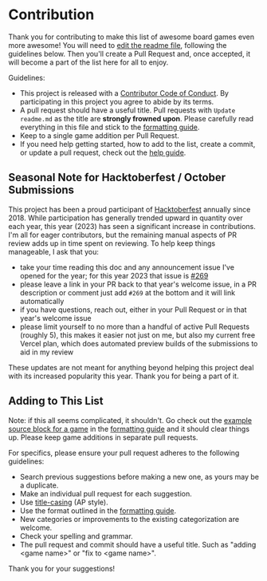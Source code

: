 # Contribution

Thank you for contributing to make this list of awesome board games even more awesome! You will need to [edit the readme file][readme-edit-link], following the guidelines below. Then you'll create a Pull Request and, once accepted, it will become a part of the list here for all to enjoy.

Guidelines:

- This project is released with a [Contributor Code of Conduct](code-of-conduct.md). By participating in this project you agree to abide by its terms.
- A pull request should have a useful title. Pull requests with `Update readme.md` as the title are **strongly frowned upon**. Please carefully read everything in this file and stick to the [formatting guide][formatting-guide].
- Keep to a single game addition per Pull Request.
- If you need help getting started, how to add to the list, create a commit, or update a pull request, check out the [help guide][help-guide].

## Seasonal Note for Hacktoberfest / October Submissions

This project has been a proud participant of [Hacktoberfest](https://hacktoberfest.com/) annually since 2018. While participation has generally trended upward in quantity over each year, this year (2023) has seen a significant increase in contributions. I'm all for eager contributors, but the remaining manual aspects of PR review adds up in time spent on reviewing. To help keep things manageable, I ask that you:

- take your time reading this doc and any announcement issue I've opened for the year; for this year 2023 that issue is [#269](https://github.com/edm00se/awesome-board-games/issues/269)
- please leave a link in your PR back to that year's welcome issue, in a PR description or comment just add `#269` at the bottom and it will link automatically
- if you have questions, reach out, either in your Pull Request or in that year's welcome issue
- please limit yourself to no more than a handful of active Pull Requests (roughly 5), this makes it easier not just on me, but also my current free Vercel plan, which does automated preview builds of the submissions to aid in my review

These updates are not meant for anything beyond helping this project deal with its increased popularity this year. Thank you for being a part of it.

<!--
  - 2023: #269
  - 2022: #230
  - 2021: #176
  - 2020: #131
  - 2019: #55
  - 2018: #10
-->

## Adding to This List

Note: if this all seems complicated, it shouldn't. Go check out the [example source block for a game][example-game-block] in the [formatting guide][formatting-guide] and it should clear things up. Please keep game additions in separate pull requests.

For specifics, please ensure your pull request adheres to the following guidelines:

- Search previous suggestions before making a new one, as yours may be a duplicate.
- Make an individual pull request for each suggestion.
- Use [title-casing](https://en.wikipedia.org/wiki/Capitalization#Title_case) (AP style).
- Use the format outlined in the [formatting guide][formatting-guide].
- New categories or improvements to the existing categorization are welcome.
- Check your spelling and grammar.
- The pull request and commit should have a useful title. Such as "adding &lt;game name&gt;" or "fix to &lt;game name&gt;".

Thank you for your suggestions!

[everything-is-awesome]: assets/images/everything-is-awesome.jpg
[awesome-list-src]: https://github.com/sindresorhus/awesome
[formatting-guide]: formatting.md
[help-guide]: help.md
[example-game-block]: https://github.com/edm00se/awesome-board-games/blob/main/formatting.md#example
[readme-edit-link]: https://github.com/edm00se/awesome-board-games/edit/main/readme.md
